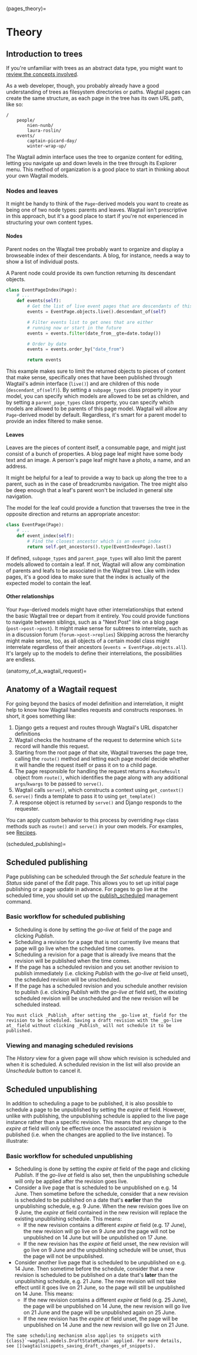 (pages_theory)=

# Theory

## Introduction to trees

If you're unfamiliar with trees as an abstract data type, you might want to [review the concepts involved](<https://en.wikipedia.org/wiki/Tree_(data_structure)>).

As a web developer, though, you probably already have a good understanding of trees as filesystem directories or paths. Wagtail pages can create the same structure, as each page in the tree has its own URL path, like so:

```
/
    people/
        nien-nunb/
        laura-roslin/
    events/
        captain-picard-day/
        winter-wrap-up/
```

The Wagtail admin interface uses the tree to organize content for editing, letting you navigate up and down levels in the tree through its Explorer menu. This method of organization is a good place to start in thinking about your own Wagtail models.

### Nodes and leaves

It might be handy to think of the `Page`-derived models you want to create as being one of two node types: parents and leaves. Wagtail isn't prescriptive in this approach, but it's a good place to start if you're not experienced in structuring your own content types.

#### Nodes

Parent nodes on the Wagtail tree probably want to organize and display a browseable index of their descendants. A blog, for instance, needs a way to show a list of individual posts.

A Parent node could provide its own function returning its descendant objects.

```python
class EventPageIndex(Page):
    # ...
    def events(self):
        # Get the list of live event pages that are descendants of this page
        events = EventPage.objects.live().descendant_of(self)

        # Filter events list to get ones that are either
        # running now or start in the future
        events = events.filter(date_from__gte=date.today())

        # Order by date
        events = events.order_by("date_from")

        return events
```

This example makes sure to limit the returned objects to pieces of content that make sense, specifically ones that have been published through Wagtail's admin interface (`live()`) and are children of this node (`descendant_of(self)`). By setting a `subpage_types` class property in your model, you can specify which models are allowed to be set as children, and by setting a `parent_page_types` class property, you can specify which models are allowed to be parents of this page model. Wagtail will allow any `Page`-derived model by default. Regardless, it's smart for a parent model to provide an index filtered to make sense.

#### Leaves

Leaves are the pieces of content itself, a consumable page, and might just consist of a bunch of properties. A blog page leaf might have some body text and an image. A person's page leaf might have a photo, a name, and an address.

It might be helpful for a leaf to provide a way to back up along the tree to a parent, such as in the case of breadcrumbs navigation. The tree might also be deep enough that a leaf's parent won't be included in general site navigation.

The model for the leaf could provide a function that traverses the tree in the opposite direction and returns an appropriate ancestor:

```python
class EventPage(Page):
    # ...
    def event_index(self):
        # Find the closest ancestor which is an event index
        return self.get_ancestors().type(EventIndexPage).last()
```

If defined, `subpage_types` and `parent_page_types` will also limit the parent models allowed to contain a leaf. If not, Wagtail will allow any combination of parents and leafs to be associated in the Wagtail tree. Like with index pages, it's a good idea to make sure that the index is actually of the expected model to contain the leaf.

#### Other relationships

Your `Page`-derived models might have other interrelationships that extend the basic Wagtail tree or depart from it entirely. You could provide functions to navigate between siblings, such as a "Next Post" link on a blog page (`post->post->post`). It might make sense for subtrees to interrelate, such as in a discussion forum (`forum->post->replies`) Skipping across the hierarchy might make sense, too, as all objects of a certain model class might interrelate regardless of their ancestors (`events = EventPage.objects.all`). It's largely up to the models to define their interrelations, the possibilities are endless.

(anatomy_of_a_wagtail_request)=

## Anatomy of a Wagtail request

For going beyond the basics of model definition and interrelation, it might help to know how Wagtail handles requests and constructs responses. In short, it goes something like:

1.  Django gets a request and routes through Wagtail's URL dispatcher definitions
2.  Wagtail checks the hostname of the request to determine which `Site` record will handle this request.
3.  Starting from the root page of that site, Wagtail traverses the page tree, calling the `route()` method and letting each page model decide whether it will handle the request itself or pass it on to a child page.
4.  The page responsible for handling the request returns a `RouteResult` object from `route()`, which identifies the page along with any additional `args`/`kwargs` to be passed to `serve()`.
5.  Wagtail calls `serve()`, which constructs a context using `get_context()`
6.  `serve()` finds a template to pass it to using `get_template()`
7.  A response object is returned by `serve()` and Django responds to the requester.

You can apply custom behavior to this process by overriding `Page` class methods such as `route()` and `serve()` in your own models. For examples, see [Recipes](page_model_recipes).

(scheduled_publishing)=

## Scheduled publishing

Page publishing can be scheduled through the _Set schedule_ feature in the _Status_ side panel of the _Edit_ page. This allows you to set up initial page publishing or a page update in advance.
For pages to go live at the scheduled time, you should set up the [publish_scheduled](publish_scheduled) management command.

### Basic workflow for scheduled publishing

-   Scheduling is done by setting the _go-live at_ field of the page and clicking _Publish_.
-   Scheduling a revision for a page that is not currently live means that page will go live when the scheduled time comes.
-   Scheduling a revision for a page that is already live means that the revision will be published when the time comes.
-   If the page has a scheduled revision and you set another revision to publish immediately (i.e. clicking _Publish_ with the _go-live at_ field unset), the scheduled revision will be unscheduled.
-   If the page has a scheduled revision and you schedule another revision to publish (i.e. clicking _Publish_ with the _go-live at_ field set), the existing scheduled revision will be unscheduled and the new revision will be scheduled instead.

```{note}
You must click _Publish_ after setting the _go-live at_ field for the revision to be scheduled. Saving a draft revision with the _go-live at_ field without clicking _Publish_ will not schedule it to be published.
```

### Viewing and managing scheduled revisions

The _History_ view for a given page will show which revision is scheduled and when it is scheduled. A scheduled revision in the list will also provide an _Unschedule_ button to cancel it.

## Scheduled unpublishing

In addition to scheduling a page to be published, it is also possible to schedule a page to be unpublished by setting the _expire at_ field. However, unlike with publishing, the unpublishing schedule is applied to the live page instance rather than a specific revision. This means that any change to the _expire at_ field will only be effective once the associated revision is published (i.e. when the changes are applied to the live instance). To illustrate:

### Basic workflow for scheduled unpublishing

-   Scheduling is done by setting the _expire at_ field of the page and clicking _Publish_. If the _go-live at_ field is also set, then the unpublishing schedule will only be applied after the revision goes live.
-   Consider a live page that is scheduled to be unpublished on e.g. 14 June. Then sometime before the schedule, consider that a new revision is scheduled to be published on a date that's **earlier** than the unpublishing schedule, e.g. 9 June. When the new revision goes live on 9 June, the _expire at_ field contained in the new revision will replace the existing unpublishing schedule. This means:
    -   If the new revision contains a different _expire at_ field (e.g. 17 June), the new revision will go live on 9 June and the page will not be unpublished on 14 June but will be unpublished on 17 June.
    -   If the new revision has the _expire at_ field unset, the new revision will go live on 9 June and the unpublishing schedule will be unset, thus the page will not be unpublished.
-   Consider another live page that is scheduled to be unpublished on e.g. 14 June. Then sometime before the schedule, consider that a new revision is scheduled to be published on a date that's **later** than the unpublishing schedule, e.g. 21 June. The new revision will not take effect until it goes live on 21 June, so the page will still be unpublished on 14 June. This means:
    -   If the new revision contains a different _expire at_ field (e.g. 25 June), the page will be unpublished on 14 June, the new revision will go live on 21 June and the page will be unpublished again on 25 June.
    -   If the new revision has the _expire at_ field unset, the page will be unpublished on 14 June and the new revision will go live on 21 June.

```{note}
The same scheduling mechanism also applies to snippets with {class}`~wagtail.models.DraftStateMixin` applied. For more details, see [](wagtailsnippets_saving_draft_changes_of_snippets).
```
